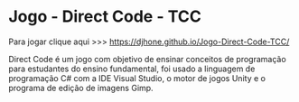 # Jogo - Direct Code - TCC
Para jogar clique aqui >>>  https://djhone.github.io/Jogo-Direct-Code-TCC/ 

Direct Code é um jogo com objetivo de ensinar conceitos de programação para estudantes do ensino fundamental, foi usado a linguagem de programação C# com a IDE Visual Studio, o motor de jogos Unity e o programa de edição de imagens Gimp. 
